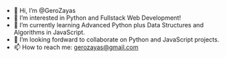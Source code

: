 - 👋 Hi, I’m @GeroZayas
- 👀 I’m interested in Python and Fullstack Web Development!
- 🌱 I’m currently learning Advanced Python plus Data Structures and Algorithms in JavaScript.
- 💞️ I’m looking fordward to collaborate on Python and JavaScript projects.
- 📫 How to reach me: gerozayas@gmail.com

<!---
GeroZayas/GeroZayas is a ✨ special ✨ repository because its `README.md` (this file) appears on your GitHub profile.
You can click the Preview link to take a look at your changes.
--->

